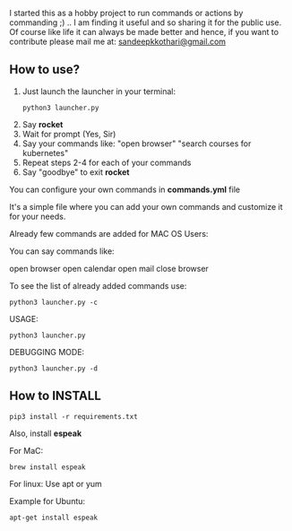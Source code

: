 I started this as a hobby project to run commands or actions by commanding ;) .. 
I am finding it useful and so sharing it for the public use. Of course like life it can always be made better and hence, 
if you want to contribute please mail me at: sandeepkkothari@gmail.com

## How to use?
1. Just launch the launcher in your terminal:
	``` 
	python3 launcher.py
	```
2. Say **rocket**
3. Wait for prompt (Yes, Sir)
4. Say your commands like: 
	"open browser"
	"search courses for kubernetes"
5. Repeat steps 2-4 for each of your commands
6. Say "goodbye" to exit **rocket**

You can configure your own commands in **commands.yml** file

It's a simple file where you can add your own commands and customize it for your needs.

Already few commands are added for MAC OS Users:

You can say commands like:

open browser
open calendar
open mail
close browser

To see the list of already added commands use:
```
python3 launcher.py -c
```

USAGE:
```
python3 launcher.py 

```
DEBUGGING MODE: 
```
python3 launcher.py -d 
```

## How to INSTALL
```
pip3 install -r requirements.txt
```
Also, install **espeak**

For MaC:
```
brew install espeak
```
For linux:
Use apt or yum 

Example for Ubuntu: 
```
apt-get install espeak 
```



